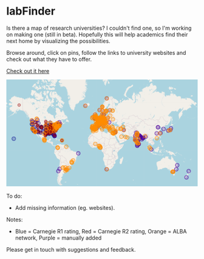 # labFinder
 
Is there a map of research universities? I couldn't find one, so I'm working on making one (still in beta). Hopefully this will help academics find their next home by visualizing the possibilities.

Browse around, click on pins, follow the links to university websites and check out what they have to offer.

<a href="http://brkanter.com/World_map.html" target="_blank">Check out it here</a>

![Image](https://github.com/brkanter/labFinder/blob/master/screenshot.PNG)

To do:
  * Add missing information (eg. websites).

Notes:
  * Blue = Carnegie R1 rating, Red = Carnegie R2 rating, Orange = ALBA network, Purple = manually added

Please get in touch with suggestions and feedback.
